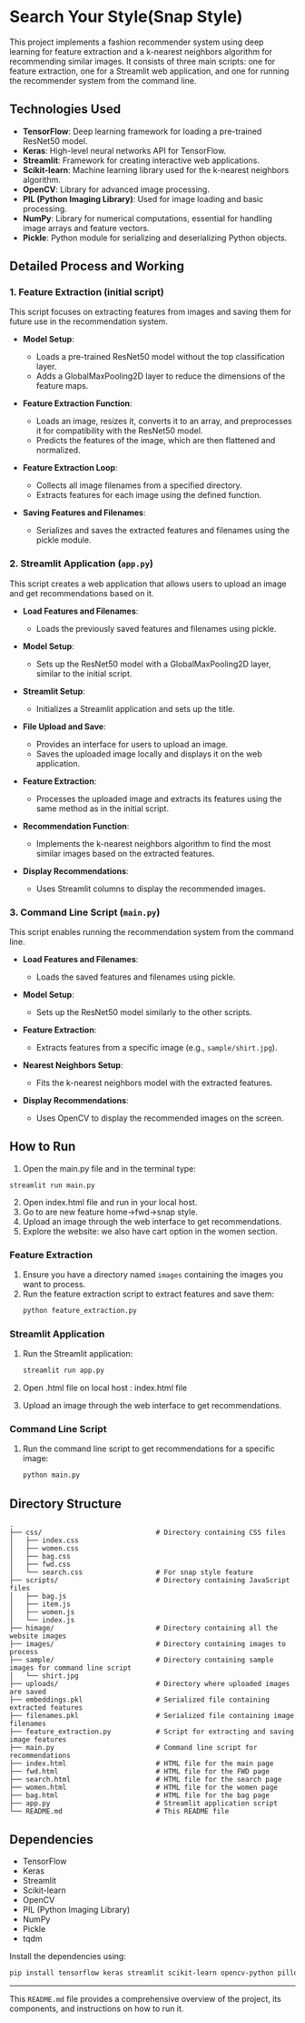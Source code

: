 # Search Your Style(Snap Style)

This project implements a fashion recommender system using deep learning for feature extraction and a k-nearest neighbors algorithm for recommending similar images. It consists of three main scripts: one for feature extraction, one for a Streamlit web application, and one for running the recommender system from the command line.

## Technologies Used

- **TensorFlow**: Deep learning framework for loading a pre-trained ResNet50 model.
- **Keras**: High-level neural networks API for TensorFlow.
- **Streamlit**: Framework for creating interactive web applications.
- **Scikit-learn**: Machine learning library used for the k-nearest neighbors algorithm.
- **OpenCV**: Library for advanced image processing.
- **PIL (Python Imaging Library)**: Used for image loading and basic processing.
- **NumPy**: Library for numerical computations, essential for handling image arrays and feature vectors.
- **Pickle**: Python module for serializing and deserializing Python objects.

## Detailed Process and Working

### 1. Feature Extraction (initial script)

This script focuses on extracting features from images and saving them for future use in the recommendation system.

- **Model Setup**: 
  - Loads a pre-trained ResNet50 model without the top classification layer.
  - Adds a GlobalMaxPooling2D layer to reduce the dimensions of the feature maps.

- **Feature Extraction Function**:
  - Loads an image, resizes it, converts it to an array, and preprocesses it for compatibility with the ResNet50 model.
  - Predicts the features of the image, which are then flattened and normalized.

- **Feature Extraction Loop**:
  - Collects all image filenames from a specified directory.
  - Extracts features for each image using the defined function.

- **Saving Features and Filenames**:
  - Serializes and saves the extracted features and filenames using the pickle module.

### 2. Streamlit Application (`app.py`)

This script creates a web application that allows users to upload an image and get recommendations based on it.

- **Load Features and Filenames**:
  - Loads the previously saved features and filenames using pickle.

- **Model Setup**: 
  - Sets up the ResNet50 model with a GlobalMaxPooling2D layer, similar to the initial script.

- **Streamlit Setup**:
  - Initializes a Streamlit application and sets up the title.

- **File Upload and Save**:
  - Provides an interface for users to upload an image.
  - Saves the uploaded image locally and displays it on the web application.

- **Feature Extraction**: 
  - Processes the uploaded image and extracts its features using the same method as in the initial script.

- **Recommendation Function**:
  - Implements the k-nearest neighbors algorithm to find the most similar images based on the extracted features.

- **Display Recommendations**:
  - Uses Streamlit columns to display the recommended images.

### 3. Command Line Script (`main.py`)

This script enables running the recommendation system from the command line.

- **Load Features and Filenames**: 
  - Loads the saved features and filenames using pickle.

- **Model Setup**: 
  - Sets up the ResNet50 model similarly to the other scripts.

- **Feature Extraction**: 
  - Extracts features from a specific image (e.g., `sample/shirt.jpg`).

- **Nearest Neighbors Setup**: 
  - Fits the k-nearest neighbors model with the extracted features.

- **Display Recommendations**:
  - Uses OpenCV to display the recommended images on the screen.

## How to Run

1. Open the main.py file and in the terminal type:
```
streamlit run main.py
```
2. Open index.html file and run in your local host.
3. Go to are new feature home->fwd->snap style.
4. Upload an image through the web interface to get recommendations.
5. Explore the website: we also have cart option in the women section.

### Feature Extraction

1. Ensure you have a directory named `images` containing the images you want to process.
2. Run the feature extraction script to extract features and save them:
   ```bash
   python feature_extraction.py
   ```

### Streamlit Application

1. Run the Streamlit application:
   ```bash
   streamlit run app.py
   ```
2. Open .html file on local host : index.html file

3. Upload an image through the web interface to get recommendations.

### Command Line Script

1. Run the command line script to get recommendations for a specific image:
   ```bash
   python main.py
   ```

## Directory Structure

```
.
├── css/                            # Directory containing CSS files
│   ├── index.css
│   ├── women.css
│   ├── bag.css
│   ├── fwd.css
│   └── search.css                  # For snap style feature 
├── scripts/                        # Directory containing JavaScript files
│   ├── bag.js
│   ├── item.js
│   ├── women.js
│   └── index.js
├── himage/                         # Directory containing all the website images
├── images/                         # Directory containing images to process
├── sample/                         # Directory containing sample images for command line script
│   └── shirt.jpg
├── uploads/                        # Directory where uploaded images are saved
├── embeddings.pkl                  # Serialized file containing extracted features
├── filenames.pkl                   # Serialized file containing image filenames
├── feature_extraction.py           # Script for extracting and saving image features
├── main.py                         # Command line script for recommendations
├── index.html                      # HTML file for the main page
├── fwd.html                        # HTML file for the FWD page
├── search.html                     # HTML file for the search page
├── women.html                      # HTML file for the women page
├── bag.html                        # HTML file for the bag page
├── app.py                          # Streamlit application script
└── README.md                       # This README file
```

## Dependencies

- TensorFlow
- Keras
- Streamlit
- Scikit-learn
- OpenCV
- PIL (Python Imaging Library)
- NumPy
- Pickle
- tqdm

Install the dependencies using:
```bash
pip install tensorflow keras streamlit scikit-learn opencv-python pillow numpy tqdm
```

---

This `README.md` file provides a comprehensive overview of the project, its components, and instructions on how to run it.

